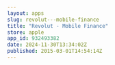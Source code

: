 ```yaml
---
layout: apps
slug: revolut---mobile-finance
title: "Revolut - Mobile Finance"
store: apple
app_id: 932493382
date: 2024-11-30T13:34:02Z
published: 2015-03-01T14:54:14Z
---
```

